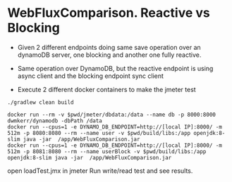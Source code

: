 # WebFluxComparison. Reactive vs Blocking

* Given 2 different endpoints doing same save operation over an dynamoDB server, one blocking and another one fully reactive.
* Same operation over DynamoDB, but the reactive endpoint is using async client and the blocking endpoint sync client 

* Execute 2 different docker containers to make the jmeter test

```
./gradlew clean build
```

```
docker run --rm -v $pwd/jmeter/dbdata:/data --name db -p 8000:8000 dwmkerr/dynamodb -dbPath /data
docker run --cpus=1 -e DYNAMO_DB_ENDPOINT=http://[local IP]:8000/ -m 512m -p 8080:8080 --rm --name user -v $pwd/build/libs:/app openjdk:8-slim java -jar  /app/WebFluxComparison.jar
docker run --cpus=1 -e DYNAMO_DB_ENDPOINT=http://[local IP]:8000/ -m 512m -p 8081:8080 --rm --name userBlock -v $pwd/build/libs:/app openjdk:8-slim java -jar  /app/WebFluxComparison.jar
```

open loadTest.jmx in jmeter
Run write/read test and see results.
